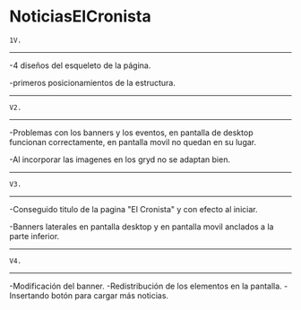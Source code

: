 # NoticiasElCronista #

    1V.
-----------------------------------------------------------------------------------------------------------------------------------
-4 diseños del esqueleto de la página.

-primeros posicionamientos de la estructura.

-----------------------------------------------------------------------------------------------------------------------------------
    V2.
-----------------------------------------------------------------------------------------------------------------------------------
-Problemas con los banners y los eventos, en pantalla de desktop funcionan correctamente, en pantalla movil no quedan en su lugar.

-Al incorporar las imagenes en los gryd no se adaptan bien.

-----------------------------------------------------------------------------------------------------------------------------------
    V3.
-----------------------------------------------------------------------------------------------------------------------------------
-Conseguido titulo de la pagina "El Cronista" y con efecto al iniciar.

-Banners laterales en pantalla desktop y en pantalla movil anclados a la parte inferior.

-----------------------------------------------------------------------------------------------------------------------------------
    V4.
-----------------------------------------------------------------------------------------------------------------------------------

-Modificación del banner.
-Redistribución de los elementos en la pantalla.
-Insertando botón para cargar más noticias.

